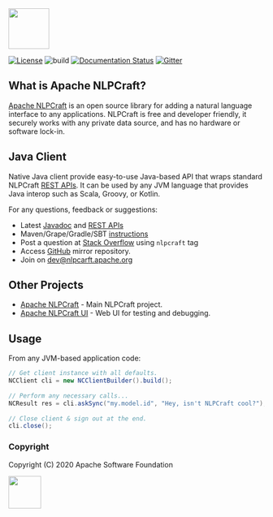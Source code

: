 <!--
 Licensed to the Apache Software Foundation (ASF) under one or more
 contributor license agreements.  See the NOTICE file distributed with
 this work for additional information regarding copyright ownership.
 The ASF licenses this file to You under the Apache License, Version 2.0
 (the "License"); you may not use this file except in compliance with
 the License.  You may obtain a copy of the License at

      http://www.apache.org/licenses/LICENSE-2.0

 Unless required by applicable law or agreed to in writing, software
 distributed under the License is distributed on an "AS IS" BASIS,
 WITHOUT WARRANTIES OR CONDITIONS OF ANY KIND, either express or implied.
 See the License for the specific language governing permissions and
 limitations under the License.
-->

<img src="https://nlpcraft.apache.org/images/nlpcraft_logo_black.gif" height="80px">
<br>

[![License](https://img.shields.io/badge/license-Apache%202-blue.svg)](https://raw.githubusercontent.com/apache/opennlp/master/LICENSE)
![build](https://github.com/apache/incubator-nlpcraft-java-client/workflows/build/badge.svg)
[![Documentation Status](https://img.shields.io/:docs-latest-green.svg)](https://nlpcraft.apache.org/docs.html)
[![Gitter](https://badges.gitter.im/apache-nlpcraft/community.svg)](https://gitter.im/apache-nlpcraft/community)

## What is Apache NLPCraft?
[Apache NLPCraft](https://nlpcraft.apache.org/) is an open source library for adding a natural language interface to any applications. 
NLPCraft is free and developer friendly, it securely works with any private data source, and has no hardware or software 
lock-in.

## Java Client
Native Java client provide easy-to-use Java-based API that wraps standard NLPCraft [REST APIs](https://nlpcraft.apache.org/using-rest.html). 
It can be used by any JVM language that provides Java interop such as Scala, Groovy, or Kotlin. 

For any questions, feedback or suggestions:

 * Latest [Javadoc](https://github.com/apache/incubator-nlpcraft-java-client/apis/latest/index.html) and [REST APIs](https://nlpcraft.apache.org/using-rest.html)
 * Maven/Grape/Gradle/SBT [instructions](https://nlpcraft.apache.org/download.html#java-client)
 * Post a question at [Stack Overflow](https://stackoverflow.com/questions/ask) using <code>nlpcraft</code> tag
 * Access [GitHub](https://github.com/apache/incubator-nlpcraft-java-client) mirror repository.
 * Join on [dev@nlpcarft.apache.org](mailto:dev@nlpcarft.apache.org)
 
## Other Projects
- [Apache NLPCraft](https://github.com/apache/incubator-nlpcraft) - Main NLPCraft project.
- [Apache NLPCraft UI](https://github.com/apache/incubator-nlpcraft-ui) - Web UI for testing and debugging.

## Usage
From any JVM-based application code:
```java
// Get client instance with all defaults.
NCClient cli = new NCClientBuilder().build();
 
// Perform any necessary calls...
NCResult res = cli.askSync("my.model.id", "Hey, isn't NLPCraft cool?");
 
// Close client & sign out at the end.
cli.close();
```

### Copyright
Copyright (C) 2020 Apache Software Foundation

<img src="https://www.apache.org/img/ASF20thAnniversary.jpg" height="64px">


